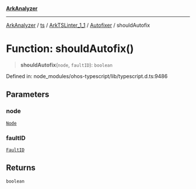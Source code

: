 [**ArkAnalyzer**](../../../../../../../../README.md)

***

[ArkAnalyzer](../../../../../../../../globals.md) / [ts](../../../../../README.md) / [ArkTSLinter\_1\_1](../../../README.md) / [Autofixer](../README.md) / shouldAutofix

# Function: shouldAutofix()

> **shouldAutofix**(`node`, `faultID`): `boolean`

Defined in: node\_modules/ohos-typescript/lib/typescript.d.ts:9486

## Parameters

### node

[`Node`](../../../../../interfaces/Node.md)

### faultID

[`FaultID`](../../Problems/enumerations/FaultID.md)

## Returns

`boolean`
